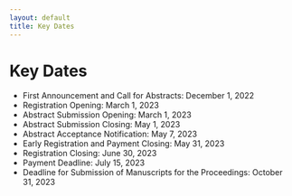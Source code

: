 ```yaml
---
layout: default
title: Key Dates
---
```


# Key Dates

* First Announcement and Call for Abstracts: December 1, 2022
* Registration Opening: March 1, 2023
* Abstract Submission Opening: March 1, 2023
* Abstract Submission Closing: May 1, 2023
* Abstract Acceptance Notification: May 7, 2023
* Early Registration and Payment Closing: May 31, 2023
* Registration Closing: June 30, 2023
* Payment Deadline: July 15, 2023
* Deadline for Submission of Manuscripts for the Proceedings: October 31, 2023
